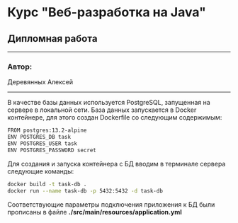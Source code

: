 # Курс "Веб-разработка на Java"
## Дипломная работа
* **
### Автор:
Деревянных Алексей
* **

В качестве базы данных используется PostgreSQL, запущенная на сервере в локальной сети. База данных запускается в Docker контейнере, для этого создан Dockerfile со следующим содержимым:
```bash
FROM postgres:13.2-alpine
ENV POSTGRES_DB task
ENV POSTGRES_USER task
ENV POSTGRES_PASSWORD secret
```
Для создания и запуска контейнера с БД вводим в терминале сервера следующие команды:
```bash
docker build -t task-db .
docker run --name task-db -p 5432:5432 -d task-db
```
Соответствующие параметры подключения приложения к БД были прописаны в файле **./src/main/resources/application.yml**
